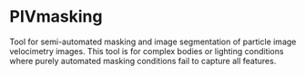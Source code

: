 # PIVmasking
Tool for semi-automated masking and image segmentation of particle image velocimetry images. This tool is for complex bodies or lighting conditions where purely automated masking conditions fail to capture all features.
